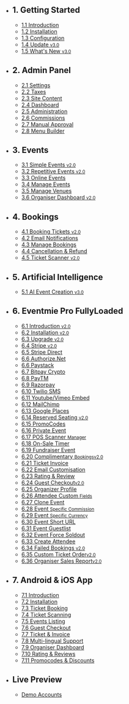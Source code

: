 - ## 1. Getting Started
    - [1.1 Introduction](/{{route}}/{{version}}/introduction)
    - [1.2 Installation](/{{route}}/{{version}}/installation)
    - [1.3 Configuration](/{{route}}/{{version}}/configuration)
    - [1.4 Update <small class="v">v3.0</small>](/{{route}}/{{version}}/update)
    - [1.5 What's New <small class="v">v3.0</small>](/{{route}}/{{version}}/changelog/changes)


- ## 2. Admin Panel
    - [2.1 Settings](/{{route}}/{{version}}/admin/settings)
    - [2.2 Taxes](/{{route}}/{{version}}/admin/taxes)
    - [2.3 Site Content](/{{route}}/{{version}}/admin/site-content)
    - [2.4 Dashboard](/{{route}}/{{version}}/admin/dashboard)
    - [2.5 Administration](/{{route}}/{{version}}/admin/administration)
    - [2.6 Commissions](/{{route}}/{{version}}/admin/commissions)
    - [2.7 Manual Approval](/{{route}}/{{version}}/admin/organiser-approval)
    - [2.8 Menu Builder](/{{route}}/{{version}}/admin/menu-builder)


- ## 3. Events
    - [3.1 Simple Events <small class="v">v2.0</small>](/{{route}}/{{version}}/events/simple-events)
    - [3.2 Repetitive Events <small class="v">v2.0</small>](/{{route}}/{{version}}/events/repetitive-events)
    - [3.3 Online Events](/{{route}}/{{version}}/events/online-events)
    - [3.4 Manage Events](/{{route}}/{{version}}/events/manage-events)
    - [3.5 Manage Venues](/{{route}}/{{version}}/events/manage-venues)
    - [3.6 Organiser Dashboard <small class="v">v2.0</small>](/{{route}}/{{version}}/events/organiser-dashboard)


- ## 4. Bookings
    - [4.1 Booking Tickets <small class="v">v2.0</small>](/{{route}}/{{version}}/bookings/booking-tickets)
    - [4.2 Email Notifications](/{{route}}/{{version}}/bookings/email-notifications)
    - [4.3 Manage Bookings](/{{route}}/{{version}}/bookings/manage-bookings)
    - [4.4 Cancellation & Refund](/{{route}}/{{version}}/bookings/cancellation-refund)
    - [4.5 Ticket Scanner <small class="v">v2.0</small>](/{{route}}/{{version}}/bookings/ticket-scanner)

- ## 5. Artificial Intelligence
    - [5.1 AI Event Creation <small class="v">v3.0</small>](/{{route}}/{{version}}/artificial-intelligence/ai-event-creation)

- ## 6. Eventmie Pro FullyLoaded
    - [6.1 Introduction <small class="v">v2.0</small>](/{{route}}/{{version}}/fullyloaded/introduction)
    - [6.2 Installation <small class="v">v2.0</small>](/{{route}}/{{version}}/fullyloaded/installation)
    - [6.3 Upgrade <small class="v">v2.0</small>](/{{route}}/{{version}}/fullyloaded/upgrade)
    - [6.4 Stripe <small class="v">v2.0</small>](/{{route}}/{{version}}/fullyloaded/stripe)
    - [6.5 Stripe Direct](/{{route}}/{{version}}/fullyloaded/stripe-direct)
    - [6.6 Authorize.Net](/{{route}}/{{version}}/fullyloaded/authorize.net)
    - [6.6 Paystack](/{{route}}/{{version}}/fullyloaded/paystack)
    - [6.7 Bitpay Crypto](/{{route}}/{{version}}/fullyloaded/bitpay-crypto)
    - [6.8 PayTM](/{{route}}/{{version}}/fullyloaded/paytm)
    - [6.9 Razorpay](/{{route}}/{{version}}/fullyloaded/razorpay)
    - [6.10 Twilio SMS](/{{route}}/{{version}}/fullyloaded/twilio-sms)
    - [6.11 Youtube/Vimeo Embed](/{{route}}/{{version}}/fullyloaded/youtube-vimeo-embed)
    - [6.12 MailChimp](/{{route}}/{{version}}/fullyloaded/mailchimp)
    - [6.13 Google Places](/{{route}}/{{version}}/fullyloaded/google-places)
    - [6.14 Reserved Seating <small class="v">v2.0</small>](/{{route}}/{{version}}/fullyloaded/reserved-seating)
    - [6.15 PromoCodes](/{{route}}/{{version}}/fullyloaded/promocodes)
    - [6.16 Private Event](/{{route}}/{{version}}/fullyloaded/private-event)
    - [6.17 POS Scanner <small>Manager</small>](/{{route}}/{{version}}/fullyloaded/pos-scanner-manager)
    - [6.18 On-Sale Timer](/{{route}}/{{version}}/fullyloaded/onsale-timer)
    - [6.19 Fundraiser Event](/{{route}}/{{version}}/fullyloaded/fundraiser-event)
    - [6.20 Complimentary <small>Bookings</small><small class="v">v2.0</small>](/{{route}}/{{version}}/fullyloaded/complimentary-bookings)
    - [6.21 Ticket Invoice](/{{route}}/{{version}}/fullyloaded/ticket-invoice)
    - [6.22 Email Customisation](/{{route}}/{{version}}/fullyloaded/email-customisation)
    - [6.23 Rating & Review](/{{route}}/{{version}}/fullyloaded/rating-review)
    - [6.24 Guest Checkout<small class="v">v2.0</small>](/{{route}}/{{version}}/fullyloaded/guest-checkout)
    - [6.25 Organizer Profile](/{{route}}/{{version}}/fullyloaded/organizer-profile)
    - [6.26 Attendee Custom <small>Fields</small>](/{{route}}/{{version}}/fullyloaded/attendee-custom-fields)
    - [6.27 Clone Event](/{{route}}/{{version}}/fullyloaded/clone-event)
    - [6.28 Event <small>Specific Commission</small>](/{{route}}/{{version}}/fullyloaded/event-specific-commission)
    - [6.29 Event <small>Specific Currency</small>](/{{route}}/{{version}}/fullyloaded/event-specific-currency)
    - [6.30 Event Short URL](/{{route}}/{{version}}/fullyloaded/event-short-url)
    - [6.31 Event Guestlist](/{{route}}/{{version}}/fullyloaded/event-guestlist)
    - [6.32 Event Force Soldout](/{{route}}/{{version}}/fullyloaded/force-soldout-event)
    - [6.33 Create Attendee](/{{route}}/{{version}}/fullyloaded/create-attendee)
    - [6.34 Failed Bookings <small class="v">v2.0</small>](/{{route}}/{{version}}/fullyloaded/failed-bookings)
    - [6.35 Custom Ticket Order<small class="v">v2.0</small>](/{{route}}/{{version}}/fullyloaded/custom-ticket-order)
    - [6.36 Organiser Sales Report<small class="v">v2.0</small>](/{{route}}/{{version}}/fullyloaded/organiser-sales-report)


- ## 7. Android & iOS App
    - [7.1 Introduction](/{{route}}/{{version}}/apps/introduction)
    - [7.2 Installation](/{{route}}/{{version}}/apps/installation)
    - [7.3 Ticket Booking](/{{route}}/{{version}}/apps/ticket-booking)
    - [7.4 Ticket Scanning](/{{route}}/{{version}}/apps/ticket-scanning)
    - [7.5 Events Listing](/{{route}}/{{version}}/apps/events-listing)
    - [7.6 Guest Checkout](/{{route}}/{{version}}/apps/guest-checkout)
    - [7.7 Ticket & Invoice](/{{route}}/{{version}}/apps/ticket-invoice)
    - [7.8 Multi-lingual Support](/{{route}}/{{version}}/apps/multi-lingual)
    - [7.9 Organiser Dashboard](/{{route}}/{{version}}/apps/organiser-dashboard)
    - [7.10 Rating & Reviews](/{{route}}/{{version}}/apps/rating-reviews)
    - [7.11 Promocodes & Discounts](/{{route}}/{{version}}/apps/promocodes-discounts)


- ## Live Preview
    - [Demo Accounts](/{{route}}/{{version}}/demo-accounts)
